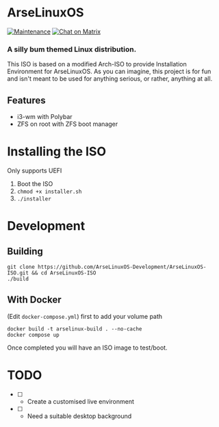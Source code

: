 # ArseLinuxOS

[![Maintenance](https://img.shields.io/maintenance/yes/2023.svg)]()
[![Chat on Matrix](https://matrix.to/img/matrix-badge.svg)](https://matrix.to/#/#arselinux-dev:envs.net)

### A silly bum themed Linux distribution.

This ISO is based on a modified Arch-ISO to provide Installation Environment for ArseLinuxOS. 
As you can imagine, this project is for fun and isn't meant to be used for anything serious, or rather, anything at all.

## Features
- i3-wm with Polybar
- ZFS on root with ZFS boot manager

# Installing the ISO
Only supports UEFI
1. Boot the ISO
2. `chmod +x installer.sh`
3. `./installer`



# Development

## Building

```
git clone https://github.com/ArseLinuxOS-Development/ArseLinuxOS-ISO.git && cd ArseLinuxOS-ISO
./build
```

## With Docker

(Edit `docker-compose.yml`) first to add your volume path
```
docker build -t arselinux-build . --no-cache
docker compose up
```

Once completed you will have an ISO image to test/boot. 


# TODO
- [ ] - Create a customised live environment
- [ ] - Need a suitable desktop background
